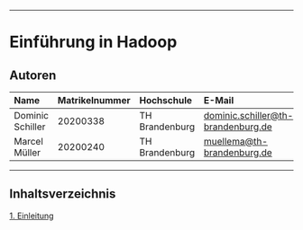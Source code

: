 ***

# Einführung in Hadoop

## Autoren

| Name | Matrikelnummer | Hochschule | E-Mail |
|:--------------------|:--------------|:-----------------|:----------------------------------------|
| Dominic Schiller | 20200338 | TH Brandenburg | dominic.schiller@th-brandenburg.de |
| Marcel Müller  |  20200240   | TH Brandenburg | muellema@th-brandenburg.de |

***

## Inhaltsverzeichnis
[1. Einleitung](Kapitel_1/1_Einleitung.md) 


